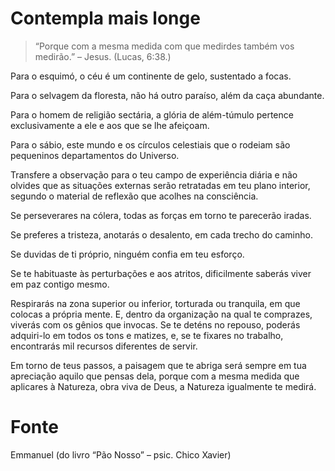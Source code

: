 # Contempla mais longe

> “Porque com a mesma medida com que medirdes também vos medirão.” – Jesus. (Lucas, 6:38.)

Para o esquimó, o céu é um continente de gelo, sustentado a focas.

Para o selvagem da floresta, não há outro paraíso, além da caça abundante.

Para o homem de religião sectária, a glória de além-túmulo pertence exclusivamente a ele e aos que se lhe afeiçoam.

Para o sábio, este mundo e os círculos celestiais que o rodeiam são pequeninos departamentos do Universo.

Transfere a observação para o teu campo de experiência diária e não olvides que as situações externas serão retratadas em teu plano interior, segundo o material de reflexão que acolhes na consciência.

Se perseverares na cólera, todas as forças em torno te parecerão iradas.

Se preferes a tristeza, anotarás o desalento, em cada trecho do caminho.

Se duvidas de ti próprio, ninguém confia em teu esforço.

Se te habituaste às perturbações e aos atritos, dificilmente saberás viver em paz contigo mesmo.

Respirarás na zona superior ou inferior, torturada ou tranquila, em que colocas a própria mente. E, dentro da organização na qual te comprazes, viverás com os gênios que invocas. Se te deténs no repouso, poderás adquiri-lo em todos os tons e matizes, e, se te fixares no trabalho, encontrarás mil recursos diferentes de servir.

Em torno de teus passos, a paisagem que te abriga será sempre em tua apreciação aquilo que pensas dela, porque com a mesma medida que aplicares à Natureza, obra viva de Deus, a Natureza igualmente te medirá.

# Fonte
Emmanuel
(do livro “Pão Nosso” – psic. Chico Xavier)
